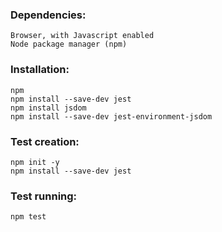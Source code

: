 
### Dependencies:
    Browser, with Javascript enabled
    Node package manager (npm)


### Installation:
    npm
    npm install --save-dev jest
    npm install jsdom
    npm install --save-dev jest-environment-jsdom



### Test creation:
    
    npm init -y
    npm install --save-dev jest


### Test running:

    npm test
